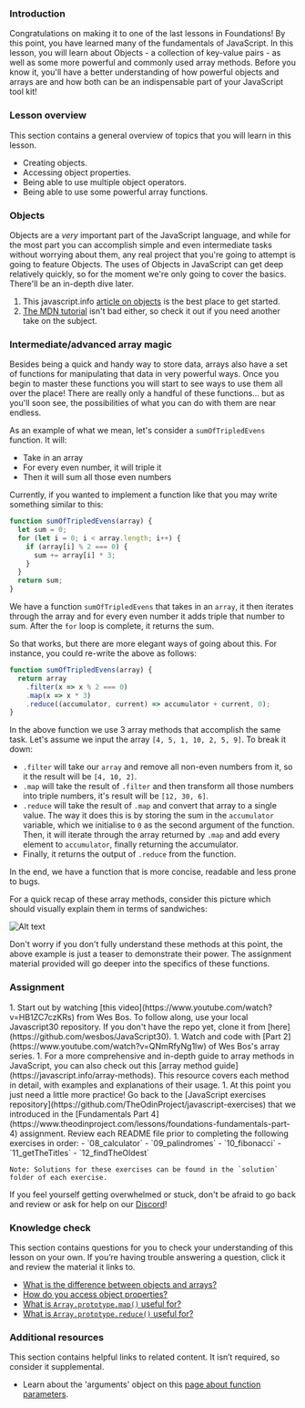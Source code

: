### Introduction

Congratulations on making it to one of the last lessons in Foundations! By this point, you have learned many of the fundamentals of JavaScript. In this lesson, you will learn about Objects - a collection of key-value pairs - as well as some more powerful and commonly used array methods. Before you know it, you'll have a better understanding of how powerful objects and arrays are and how both can be an indispensable part of your JavaScript tool kit!

### Lesson overview

This section contains a general overview of topics that you will learn in this lesson.

- Creating objects.
- Accessing object properties.
- Being able to use multiple object operators.
- Being able to use some powerful array functions.

### Objects

Objects are a *very* important part of the JavaScript language, and while for the most part you can accomplish simple and even intermediate tasks without worrying about them, any real project that you're going to attempt is going to feature Objects. The uses of Objects in JavaScript can get deep relatively quickly, so for the moment we're only going to cover the basics.  There'll be an in-depth dive later.

1. This javascript.info [article on objects](https://javascript.info/object) is the best place to get started.
2. [The MDN tutorial](https://developer.mozilla.org/en-US/docs/Learn/JavaScript/Objects/Basics) isn't bad either, so check it out if you need another take on the subject.

### Intermediate/advanced array magic

Besides being a quick and handy way to store data, arrays also have a set of functions for manipulating that data in very powerful ways.  Once you begin to master these functions you will start to see ways to use them all over the place! There are really only a handful of these functions... but as you'll soon see, the possibilities of what you can do with them are near endless.

As an example of what we mean, let's consider a `sumOfTripledEvens` function. It will:

- Take in an array
- For every even number, it will triple it
- Then it will sum all those even numbers

Currently, if you wanted to implement a function like that you may write something similar to this:

```javascript
function sumOfTripledEvens(array) {
  let sum = 0;
  for (let i = 0; i < array.length; i++) {
    if (array[i] % 2 === 0) {
      sum += array[i] * 3;
    }
  }
  return sum;
}
```

We have a function `sumOfTripledEvens` that takes in an `array`, it then iterates through the array and for every even number it adds triple that number to sum. After the `for` loop is complete, it returns the sum.

So that works, but there are more elegant ways of going about this. For instance, you could re-write the above as follows:

```javascript
function sumOfTripledEvens(array) {
  return array
    .filter(x => x % 2 === 0)
    .map(x => x * 3)
    .reduce((accumulator, current) => accumulator + current, 0);
}
```

In the above function we use 3 array methods that accomplish the same task. Let's assume we input the array `[4, 5, 1, 10, 2, 5, 9]`. To break it down:

- `.filter` will take our `array` and remove all non-even numbers from it, so it the result will be `[4, 10, 2]`.
- `.map` will take the result of `.filter` and then transform all those numbers into triple numbers, it's result will be `[12, 30, 6]`.
- `.reduce` will take the result of `.map` and convert that array to a single value. The way it does this is by storing the sum in the `accumulator` variable, which we initialise to `0` as the second argument of the function. Then, it will iterate through the array returned by `.map` and add every element to `accumulator`, finally returning the accumulator.
- Finally, it returns the output of `.reduce` from the function.

In the end, we have a function that is more concise, readable and less prone to bugs.

For a quick recap of these array methods, consider this picture which should visually explain them in terms of sandwiches:

![Alt text](https://static.observableusercontent.com/thumbnail/bea194824f0d5842addcb7910bb488795c6f80f143ab5332b28a317ebcecd603.jpg)

Don't worry if you don't fully understand these methods at this point, the above example is just a teaser to demonstrate their power. The assignment material provided will go deeper into the specifics of these functions.

### Assignment

<div class="lesson-content__panel" markdown="1">
1. Start out by watching [this video](https://www.youtube.com/watch?v=HB1ZC7czKRs) from Wes Bos.  To follow along, use your local Javascript30 repository. If you don't have the repo yet, clone it from [here](https://github.com/wesbos/JavaScript30).
1. Watch and code with [Part 2](https://www.youtube.com/watch?v=QNmRfyNg1lw) of Wes Bos's array series.
1. For a more comprehensive and in-depth guide to array methods in JavaScript, you can also check out this [array method guide](https://javascript.info/array-methods). This resource covers each method in detail, with examples and explanations of their usage.
1. At this point you just need a little more practice!  Go back to the [JavaScript exercises repository](https://github.com/TheOdinProject/javascript-exercises) that we introduced in the [Fundamentals Part 4](https://www.theodinproject.com/lessons/foundations-fundamentals-part-4) assignment. Review each README file prior to completing the following exercises in order:
    - `08_calculator`
    - `09_palindromes`
    - `10_fibonacci`
    - `11_getTheTitles`
    - `12_findTheOldest`

    Note: Solutions for these exercises can be found in the `solution` folder of each exercise.

If you feel yourself getting overwhelmed or stuck, don't be afraid to go back and review or ask for help on our [Discord](https://discord.gg/fbFCkYabZB)!

</div>

### Knowledge check

This section contains questions for you to check your understanding of this lesson on your own. If you’re having trouble answering a question, click it and review the material it links to.

* [What is the difference between objects and arrays?](https://javascript.info/object#summary)
* [How do you access object properties?](https://developer.mozilla.org/en-US/docs/Learn/JavaScript/Objects/Basics#bracket_notation)
* [What is `Array.prototype.map()` useful for?](https://www.youtube.com/watch?v=HB1ZC7czKRs&t=233s)
* [What is `Array.prototype.reduce()` useful for?](https://youtu.be/HB1ZC7czKRs?t=467)

### Additional resources

This section contains helpful links to related content. It isn’t required, so consider it supplemental.

* Learn about the 'arguments' object on this [page about function parameters](https://www.w3schools.com/js/js_function_parameters.asp).
